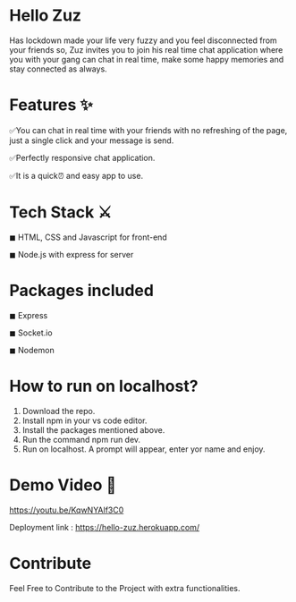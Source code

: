 # Hello Zuz
Has lockdown made your life very fuzzy and you feel disconnected from your friends so, Zuz invites you to join his real time chat application where you with your gang can chat in real time, make some happy memories and stay connected as always.


# Features ✨

✅You can chat in real time with your friends with no refreshing of the page, just a single click and your message is send.

✅Perfectly responsive chat application.

✅It is a quick⏰ and easy app to use.


# Tech Stack ⚔

◼ HTML, CSS and Javascript for front-end

◼ Node.js with express for server


# Packages included

◼ Express

◼ Socket.io

◼ Nodemon


# How to run on localhost?

1. Download the repo.
2. Install npm in your vs code editor.
3. Install the packages mentioned above.
4. Run the command npm run dev.
5. Run on localhost. A prompt will appear, enter yor name and enjoy.


# Demo Video 🎥

https://youtu.be/KqwNYAlf3C0

Deployment link : https://hello-zuz.herokuapp.com/


# Contribute

Feel Free to Contribute to the Project with extra functionalities.

